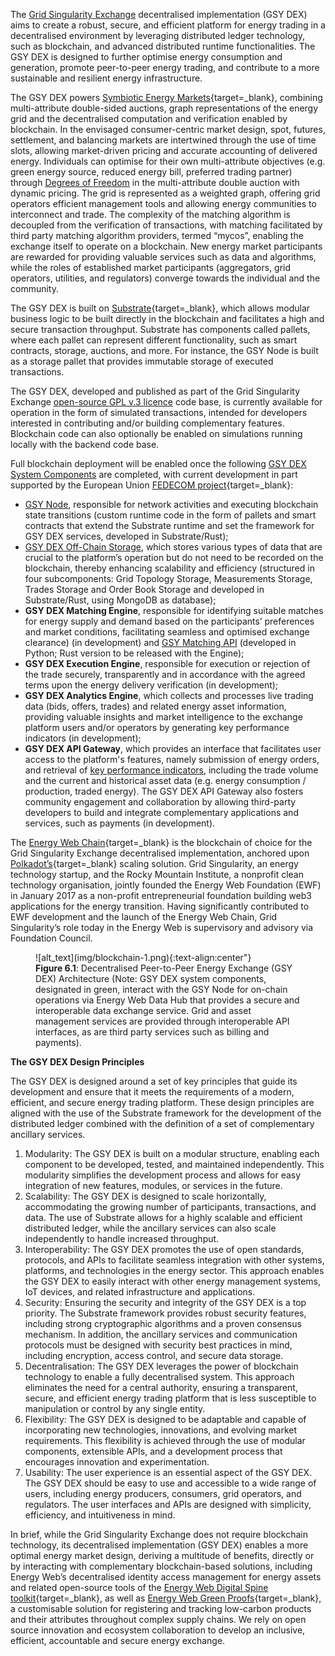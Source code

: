 The [Grid Singularity Exchange](technical-approach.md) decentralised implementation (GSY DEX) aims to create a robust, secure, and efficient platform for energy trading in a decentralised environment by leveraging distributed ledger technology, such as blockchain, and advanced distributed runtime functionalities. The GSY DEX is designed to further optimise energy consumption and generation, promote peer-to-peer energy trading, and contribute to a more sustainable and resilient energy infrastructure.

The GSY DEX powers [Symbiotic Energy Markets](https://gridsingularity.medium.com/discussion-paper-grid-singularitys-implementation-of-symbiotic-energy-markets-bd3954af43c8){target=_blank}, combining multi-attribute double-sided auctions, graph representations of the energy grid and the decentralised computation and verification enabled by blockchain. In the envisaged consumer-centric market design, spot, futures, settlement, and balancing markets are intertwined through the use of time slots, allowing market-driven pricing and accurate accounting of delivered energy. Individuals can optimise for their own multi-attribute objectives (e.g. green energy source, reduced energy bill, preferred trading partner) through [Degrees of Freedom](trading-agents-and-strategies.md#bidoffer-attributes-and-requirements-for-trading-preferences-degrees-of-freedom) in the multi-attribute double auction with dynamic pricing. The grid is represented as a weighted graph, offering grid operators efficient management tools and allowing energy communities to interconnect and trade. The complexity of the matching algorithm is decoupled from the verification of transactions, with matching facilitated by third party matching algorithm providers, termed “mycos”, enabling the exchange itself to operate on a blockchain. New energy market participants are rewarded for providing valuable services such as data and algorithms, while the roles of established market participants (aggregators, grid operators, utilities, and regulators) converge towards the individual and the community.

The GSY DEX is built on [Substrate](https://substrate.io/){target=_blank}, which allows modular business logic to be built directly in the blockchain and facilitates a high and secure transaction throughput. Substrate has components called pallets, where each pallet can represent different functionality, such as smart contracts, storage, auctions, and more. For instance, the GSY Node is built as a storage pallet that provides immutable storage of executed transactions.

The GSY DEX, developed and published as part of the Grid Singularity Exchange [open-source GPL v.3 licence](licensing.md) code base, is currently available for operation in the form of simulated transactions, intended for developers interested in contributing and/or building complementary features. Blockchain code can also optionally be enabled on simulations running locally with the backend code base.


Full blockchain deployment will be enabled once the following [GSY DEX System Components](blockchain-system-components-overview.md) are completed, with current development in part supported by the European Union [FEDECOM project](https://fedecom-project.eu/){target=_blank}:

- [GSY Node](blockchain-system-components-overview.md#gsy-node), responsible for network activities and executing blockchain state transitions (custom runtime code in the form of pallets and smart contracts that extend the Substrate runtime and set the framework for GSY DEX services, developed in Substrate/Rust);
- [GSY DEX Off-Chain Storage](blockchain-off-chain-storage.md), which stores various types of data that are crucial to the platform’s operation but do not need to be recorded on the blockchain, thereby enhancing scalability and efficiency (structured in four subcomponents: Grid Topology Storage, Measurements Storage, Trades Storage and Order Book Storage and developed in Substrate/Rust, using MongoDB as database);
- **GSY DEX Matching Engine**, responsible for identifying suitable matches for energy supply and demand based on the participants’ preferences and market conditions, facilitating seamless and optimised exchange clearance) (in development) and [GSY Matching API](matching-api-walkthrough.md) (developed in Python; Rust version to be released with the Engine);
- **GSY DEX Execution Engine**, responsible for execution or rejection of the trade securely, transparently and in accordance with the agreed terms upon the energy delivery verification (in development);
- **GSY DEX Analytics Engine**, which collects and processes live trading data (bids, offers, trades) and related energy asset information, providing valuable insights and market intelligence to the exchange platform users and/or operators by generating key performance indicators (in development);
- **GSY DEX API Gateway**, which provides an interface that facilitates user access to the platform's features, namely submission of energy orders, and retrieval of [key performance indicators](results-dashboard.md), including the trade volume and the current and historical asset data (e.g. energy consumption / production, traded energy). The GSY DEX API Gateway also fosters community engagement and collaboration by allowing third-party developers to build and integrate complementary applications and services, such as payments (in development).

The [Energy Web Chain](https://www.energyweb.org/){target=_blank} is the blockchain of choice for the Grid Singularity Exchange decentralised implementation, anchored upon [Polkadot’s](https://polkadot.network/){target=_blank} scaling solution. Grid Singularity, an energy technology startup, and the Rocky Mountain Institute, a nonprofit clean technology organisation, jointly founded the Energy Web Foundation (EWF) in January 2017 as a non-profit entrepreneurial foundation building web3 applications for the energy transition. Having significantly contributed to EWF development and the launch of the Energy Web Chain, Grid Singularity’s role today in the Energy Web is supervisory and advisory via Foundation Council.


<figure markdown>
  ![alt_text](img/blockchain-1.png){:text-align:center"}
  <figcaption><b>Figure 6.1</b>: Decentralised Peer-to-Peer Energy Exchange (GSY DEX) Architecture (Note: GSY DEX system components, designated in green, interact with the GSY Node for on-chain operations via Energy Web Data Hub that provides a secure and interoperable data exchange service. Grid and asset management services are provided through interoperable API interfaces, as are third party services such as billing and payments).
</figcaption>
</figure>


**The GSY DEX Design Principles**

The GSY DEX is designed around a set of key principles that guide its development and ensure that it meets the requirements of a modern, efficient, and secure energy trading platform. These design principles are aligned with the use of the Substrate framework for the development of the distributed ledger combined with the definition of a set of complementary ancillary services.

1. Modularity: The GSY DEX is built on a modular structure, enabling each component to be developed, tested, and maintained independently. This modularity simplifies the development process and allows for easy integration of new features, modules, or services in the future.
2. Scalability: The GSY DEX is designed to scale horizontally, accommodating the growing number of participants, transactions, and data. The use of Substrate allows for a highly scalable and efficient distributed ledger, while the ancillary services can also scale independently to handle increased throughput.
3. Interoperability: The GSY DEX promotes the use of open standards, protocols, and APIs to facilitate seamless integration with other systems, platforms, and technologies in the energy sector. This approach enables the GSY DEX to easily interact with other energy management systems, IoT devices, and related infrastructure and applications.
4. Security: Ensuring the security and integrity of the GSY DEX is a top priority. The Substrate framework provides robust security features, including strong cryptographic algorithms and a proven consensus mechanism. In addition, the ancillary services and communication protocols must be designed with security best practices in mind, including encryption, access control, and secure data storage.
5. Decentralisation: The GSY DEX leverages the power of blockchain technology to enable a fully decentralised system. This approach eliminates the need for a central authority, ensuring a transparent, secure, and efficient energy trading platform that is less susceptible to manipulation or control by any single entity.
6. Flexibility: The GSY DEX is designed to be adaptable and capable of incorporating new technologies, innovations, and evolving market requirements. This flexibility is achieved through the use of modular components, extensible APIs, and a development process that encourages innovation and experimentation.
7. Usability: The user experience is an essential aspect of the GSY DEX. The GSY DEX should be easy to use and accessible to a wide range of users, including energy producers, consumers, grid operators, and regulators. The user interfaces and APIs are designed with simplicity, efficiency, and intuitiveness in mind.

In brief, while the Grid Singularity Exchange does not require blockchain technology, its decentralised implementation (GSY DEX) enables a more optimal energy market design, deriving a multitude of benefits, directly or by interacting with complementary blockchain-based solutions, including Energy Web’s decentralised identity access management for energy assets and related open-source tools of the [Energy Web Digital Spine toolkit](https://energy-web-foundation.gitbook.io/energy-web/solutions-2023/data-exchange/use-cases-and-reference-implementations/digital-spine-for-electricity-markets){target=_blank}, as well as  [Energy Web Green Proofs](https://energy-web-foundation.gitbook.io/energy-web/solutions-2023/green-proofs){target=_blank}, a customisable solution for registering and tracking low-carbon products and their attributes throughout complex supply chains. We rely on open source innovation and ecosystem collaboration to develop an inclusive, efficient, accountable and secure energy exchange.
